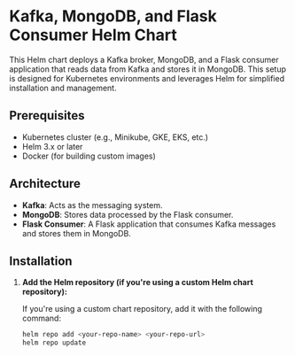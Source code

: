 # Kafka, MongoDB, and Flask Consumer Helm Chart

This Helm chart deploys a Kafka broker, MongoDB, and a Flask consumer application that reads data from Kafka and stores it in MongoDB. This setup is designed for Kubernetes environments and leverages Helm for simplified installation and management.

## Prerequisites

- Kubernetes cluster (e.g., Minikube, GKE, EKS, etc.)
- Helm 3.x or later
- Docker (for building custom images)

## Architecture

- **Kafka**: Acts as the messaging system.
- **MongoDB**: Stores data processed by the Flask consumer.
- **Flask Consumer**: A Flask application that consumes Kafka messages and stores them in MongoDB.

## Installation

1. **Add the Helm repository (if you're using a custom Helm chart repository):**

   If you're using a custom chart repository, add it with the following command:
   ```bash
   helm repo add <your-repo-name> <your-repo-url>
   helm repo update
